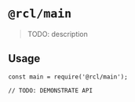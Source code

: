# `@rcl/main`

> TODO: description

## Usage

```
const main = require('@rcl/main');

// TODO: DEMONSTRATE API
```
